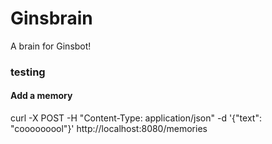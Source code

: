 # Ginsbrain

A brain for Ginsbot!

### testing

#### Add a memory

curl -X POST -H "Content-Type: application/json" -d '{"text": "cooooooool"}' http://localhost:8080/memories

